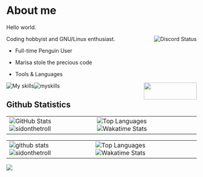 # About me

Hello world.

<a href="https://discord.com/users/728604179186188368">
  <img align="right" src="https://lanyard.cnrad.dev/api/728604179186188368?idleMessage=Probably%20doing%20homework%20or%20coding." alt="Discord Status">
</a>

Coding hobbyist and GNU/Linux enthusiast.

- Full-time Penguin User

- Marisa stole the precious code

- Tools & Languages

<a href = "https://discord.com/users/728604179186188368">
</a> 

![My skills](https://skillicons.dev/icons?i=docker,mysql,linux,bash,neovim,git,py,md,&theme=dark#gh-dark-mode-only)![myskills](https://skillicons.dev/icons?i=docker,mysql,linux,bash,neovim,git,py,md,&theme=light#gh-light-mode-only)<img align = "right" src = "https://media.discordapp.net/attachments/876696663060774942/1126887337943638066/contact-me-by-sidonthetroll.png" width = 140 height = 45>

## Github Statistics

<table>
    <tr>
        <td>
            <img src="https://readme-card-gamma.vercel.app/api/?username=sidonthetroll&theme=aura&show_icons=true&rank_icon=percentile&hide_border=false#gh-dark-mode-only" alt="GitHub Stats">
            <img src="https://github-readme-streak-stats-mgna.vercel.app?user=SidonTheTroll&theme=aura#gh-dark-mode-only" alt="sidonthetroll">
        </td>
        <td>
            <img src="https://readme-card-gamma.vercel.app/api/top-langs/?username=sidonthetroll&theme=aura&hide_border=false&layout=compact#gh-dark-mode-only" alt="Top Languages">
            <img src="https://readme-card-gamma.vercel.app/api/wakatime?username=sidonthetroll&theme=aura&hide_border=false&layout=compact#gh-dark-mode-only" alt="Wakatime Stats">
        </td>
    </tr>
</table>

<table>
    <tr>
        <td>
            <img src="https://readme-card-gamma.vercel.app/api/?username=sidonthetroll&theme=vue&show_icons=true&rank_icon=percentile&hide_border=false#gh-light-mode-only" alt="github stats">
            <img src="https://github-readme-streak-stats-mgna.vercel.app?user=SidonTheTroll&theme=vue#gh-light-mode-only" alt="sidonthetroll">
        </td>
        <td>
            <img src="https://readme-card-gamma.vercel.app/api/top-langs/?username=sidonthetroll&theme=vue&hide_border=false&layout=compact#gh-light-mode-only" alt="Top Languages">
            <img src="https://readme-card-gamma.vercel.app/api/wakatime?username=sidonthetroll&theme=vue&hide_border=false&layout=compact#gh-light-mode-only" alt="Wakatime Stats">
        </td>
    </tr>
</table>

<img src = 'https://wakatime.com/share/@sidonthetroll/83a74bc7-5c61-4e5d-a8ac-f1360d8c538d.svg'> 
